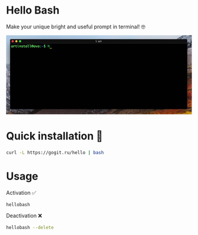 # Hello Bash
Make your unique bright and useful prompt in terminal! 🤓

![](/assets/hello-bash.gif)

# Quick installation 💾
```sh
curl -L https://gogit.ru/hello | bash
```

# Usage

Activation ✅
```sh
hellobash
```

Deactivation ❌
```sh
hellobash --delete
```
